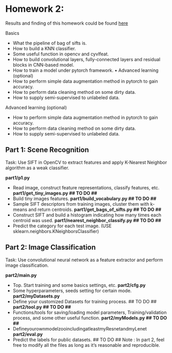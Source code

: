 # Homework 2:

Results and finding of this homework could be found [here](https://github.com/herjanice/computer-vision-course/blob/main/hw2/report.pdf)

 Basics
- What the pipeline of bag of sifts is.
- How to build a KNN classifier.
- Some useful function in opencv and cyvlfeat.
- How to build convolutional layers, fully-connected layers and residual blocks in CNN-based model.
- How to train a model under pytorch framework. • Advanced learning (optional)
- How to perform simple data augmentation method in pytorch to gain accuracy.
- How to perform data cleaning method on some dirty data.
- How to supply semi-supervised to unlabeled data.

Advanced learning (optional)
- How to perform simple data augmentation method in pytorch to gain accuracy.
- How to perform data cleaning method on some dirty data.
- How to supply semi-supervised to unlabeled data.

## Part 1: Scene Recognition
Task:  Use SIFT in OpenCV to extract features and apply K-Nearest Neighbor algorithm as a weak classifier.

**part1/p1.py**
- Read image, construct feature representations, classify features, etc. 
**part1/get_tiny_images.py ## TO DO ##**
- Build tiny images features.
**part1/build_vocabulary.py ## TO DO ##**
- Sample SIFT descriptors from training images, cluster them with k-means and return centroids.
**part1/get_bags_of_sifts.py ## TO DO ##**
- Construct SIFT and build a histogram indicating how many times each centroid was used.
**part1/nearest_neighbor_classify.py ## TO DO ##**
- Predict the category for each test image. (USE sklearn.neighbors.KNeighborsClassifier)

## Part 2: Image Classification
Task: Use convolutional neural network as a feature extractor and perform image classification.

**part2/main.py**
- Top. Start training and some basics settings, etc. 
**part2/cfg.py**
- Some hyperparameters, seeds setting for certain mode. 
**part2/myDatasets.py**
- Define your customized Datasets for training process. ## TO DO ##
**part2/tool.py ## TO DO ##**
- Functions/tools for saving/loading model parameters, Training/validation process, and some other useful function.
**part2/myModels.py ## TO DO ##**
- DefineyourownmodelzooincludingatleastmyResnetandmyLenet
**part2/eval.py**
- Predict the labels for public datasets. ## TO DO ##
Note : In part 2, feel free to modify all the files as long as it’s reasonable and reproducible.

